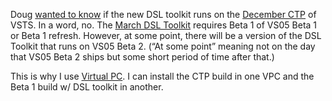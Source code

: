 Doug [wanted to
know](http://blogs.msdn.com/devhawk/archive/2005/03/10/391314.aspx#395085)
if the new DSL toolkit runs on the [December
CTP](http://lab.msdn.microsoft.com/vs2005/get/default.aspx#ctp) of VSTS.
In a word, no. The [March DSL
Toolkit](http://www.microsoft.com/downloads/details.aspx?FamilyID=57a14cc6-c084-48dd-b401-1845013bf834&DisplayLang=en)
requires Beta 1 of VS05 Beta 1 or Beta 1 refresh. However, at some
point, there will be a version of the DSL Toolkit that runs on VS05 Beta
2. (“At some point” meaning not on the day that VS05 Beta 2 ships but
some short period of time after that.)

This is why I use [Virtual
PC](http://www.microsoft.com/windows/virtualpc). I can install the CTP
build in one VPC and the Beta 1 build w/ DSL toolkit in another.
